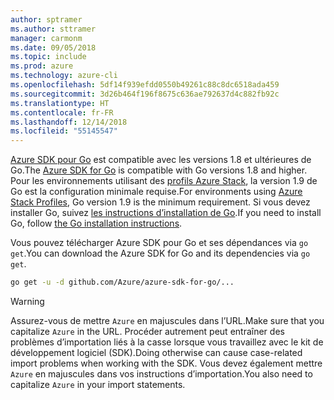 ```yaml
---
author: sptramer
ms.author: sttramer
manager: carmonm
ms.date: 09/05/2018
ms.topic: include
ms.prod: azure
ms.technology: azure-cli
ms.openlocfilehash: 5df14f939efdd0550b49261c88c8dc6518ada459
ms.sourcegitcommit: 3d26b464f196f8675c636ae792637d4c882fb92c
ms.translationtype: HT
ms.contentlocale: fr-FR
ms.lasthandoff: 12/14/2018
ms.locfileid: "55145547"
---
```

<span data-ttu-id="2330b-101">[Azure SDK pour Go](https://github.com/Azure/azure-sdk-for-go) est compatible avec les versions 1.8 et ultérieures de Go.</span><span class="sxs-lookup"><span data-stu-id="2330b-101">The [Azure SDK for Go](https://github.com/Azure/azure-sdk-for-go) is compatible with Go versions 1.8 and higher.</span></span> <span data-ttu-id="2330b-102">Pour les environnements utilisant des [profils Azure Stack](/azure/azure-stack/user/azure-stack-version-profiles-go), la version 1.9 de Go est la configuration minimale requise.</span><span class="sxs-lookup"><span data-stu-id="2330b-102">For environments using [Azure Stack Profiles](/azure/azure-stack/user/azure-stack-version-profiles-go), Go version 1.9 is the minimum requirement.</span></span>
<span data-ttu-id="2330b-103">Si vous devez installer Go, suivez [les instructions d’installation de Go](https://golang.org/doc/install).</span><span class="sxs-lookup"><span data-stu-id="2330b-103">If you need to install Go, follow [the Go installation instructions](https://golang.org/doc/install).</span></span>

<span data-ttu-id="2330b-104">Vous pouvez télécharger Azure SDK pour Go et ses dépendances via `go get`.</span><span class="sxs-lookup"><span data-stu-id="2330b-104">You can download the Azure SDK for Go and its dependencies via `go get`.</span></span>

```bash
go get -u -d github.com/Azure/azure-sdk-for-go/...
```

> [!WARNING]
> <span data-ttu-id="2330b-105">Assurez-vous de mettre `Azure` en majuscules dans l’URL.</span><span class="sxs-lookup"><span data-stu-id="2330b-105">Make sure that you capitalize `Azure` in the URL.</span></span> <span data-ttu-id="2330b-106">Procéder autrement peut entraîner des problèmes d’importation liés à la casse lorsque vous travaillez avec le kit de développement logiciel (SDK).</span><span class="sxs-lookup"><span data-stu-id="2330b-106">Doing otherwise can cause case-related import problems when working with the SDK.</span></span> <span data-ttu-id="2330b-107">Vous devez également mettre `Azure` en majuscules dans vos instructions d’importation.</span><span class="sxs-lookup"><span data-stu-id="2330b-107">You also need to capitalize `Azure` in your import statements.</span></span>
